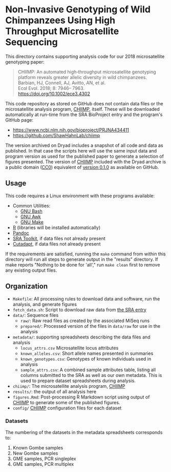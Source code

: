 # Non-Invasive Genotyping of Wild Chimpanzees Using High Throughput Microsatellite Sequencing

This directory contains supporting analysis code for our 2018 microsatellite
genotyping paper:

> CHIIMP: An automated high‐throughput microsatellite genotyping platform reveals greater allelic diversity in wild chimpanzees. \
> Barbian, HJ, Connell, AJ, Avitto, AN, et al. \
> Ecol Evol. 2018; 8: 7946– 7963. \
> https://doi.org/10.1002/ece3.4302

This code repository as stored on GitHub does not contain data files or the 
microsatellite analysis program, [CHIIMP], itself.  These will be downloaded
automatically at run-time from the SRA BioProject entry and the program's GitHub
page:

 * https://www.ncbi.nlm.nih.gov/bioproject/PRJNA434411
 * https://github.com/ShawHahnLab/chiimp

The version archived on Dryad includes a snapshot of all code and data as
published.  In that case the scripts here will use the same input data and
program version as used for the published paper to generate a selection of
figures presented.  The version of [CHIIMP] included with the Dryad archive is
a public domain ([CC0]) equivalent of [version 0.1.0] as available on GitHub.

## Usage

This code requires a Linux environment with these programs available:

 * Common Utilities:
   * [GNU Bash](https://www.gnu.org/software/bash/)
   * [GNU Awk](https://www.gnu.org/software/gawk/)
   * [GNU Make](https://www.gnu.org/software/make/)
 * [R](https://www.r-project.org/) (libraries will be installed automatically)
 * [Pandoc](http://pandoc.org/)
 * [SRA Toolkit](https://www.ncbi.nlm.nih.gov/sra/docs/toolkitsoft/), if data
   files not already present
 * [Cutadapt](https://github.com/marcelm/cutadapt), if data files not already
   present

If the requirements are satisfied, running the `make` command from within this
directory will run all steps to generate output in the "results" directory.  If
make reports "Nothing to be done for 'all'," run `make clean` first to remove
any existing output files.

## Organization

 * `Makefile`: All processing rules to download data and software, run the
   analysis, and generate figures
 * `fetch_data.sh`: Script to download raw data from
   [the SRA entry](https://www.ncbi.nlm.nih.gov/bioproject/PRJNA434411)
 * `data/`: Sequence files
   * `raw/`: Raw read files as created by the associated MiSeq runs
   * `prepared/`: Processed version of the files in `data/raw` for use in the
     analysis
 * `metadata/`: supporting spreadsheets describing the data files and analysis
   * `locus_attrs.csv` Microsatellite locus attributes
   * `known_alleles.csv`:  Short allele names presented in summaries
   * `known_genotypes.csv`: Genotypes of known individuals used in analysis
   * `sample_attrs.csv`: A combined sample attributes table, listing all
     columns submitted to the SRA as well as our own metadata.  This is used to
     prepare dataset spreadsheets during analysis.
 * `chiimp/`: The microsatellite analysis program, [CHIIMP]
 * `results/`: the output of all analysis here
 * `figures.Rmd`: Post-processing R Markdown script using output of [CHIIMP] to
    generate some of the published figures.
 * `config/` [CHIIMP] configuration files for each dataset

### Datasets

The numbering of the datasets in the metadata spreadsheets corresponds to:

 1. Known Gombe samples
 2. New Gombe samples
 3. GME samples, PCR singleplex
 4. GME samples, PCR multiplex

[CHIIMP]: https://github.com/ShawHahnLab/chiimp
[CC0]: https://creativecommons.org/publicdomain/zero/1.0/
[version 0.1.0]: https://github.com/ShawHahnLab/chiimp/releases/tag/0.1.0
